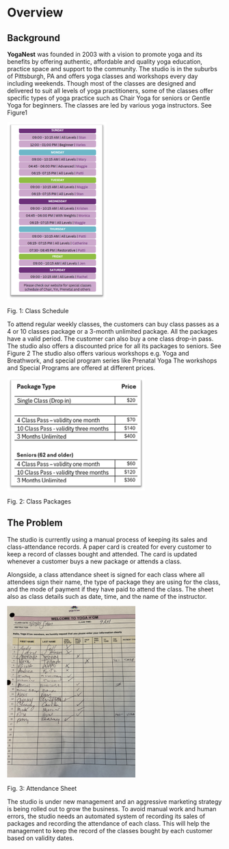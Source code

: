 # Overview

## Background

**YogaNest** was founded in 2003 with a vision to promote yoga and its benefits by offering authentic, affordable and quality yoga education, practice space and support to the community.
The studio is in the suburbs of Pittsburgh, PA and offers yoga classes and workshops every day including weekends. Though most of the classes are designed and delivered to suit all levels of yoga practitioners, some of the classes offer specific types of yoga practice such as Chair Yoga for seniors or Gentle Yoga for beginners. The classes are led by various yoga instructors.
See Figure1

![Class Schedule](ClassSchedule.png "Class Schedule")

Fig. 1: Class Schedule

To attend regular weekly classes, the customers can buy class passes as a 4 or 10 classes package or a 3-month unlimited package. All the packages have a valid period.
The customer can also buy a one class drop-in pass. The studio also offers a discounted price for all its packages to seniors. See Figure 2
The studio also offers various workshops e.g. Yoga and Breathwork, and special program series like Prenatal Yoga The workshops and Special Programs are offered at different prices.

![Class Packages](ClassPackage.png "Class Packages")

Fig. 2: Class Packages

## The Problem

The studio is currently using a manual process of keeping its sales and class-attendance records. A paper card is created for every customer to keep a record of classes bought and attended. The card is updated whenever a customer buys a new package or attends a class.

Alongside, a class attendance sheet is signed for each class where all attendees sign their name, the type of package they are using for the class, and the mode of payment if they have paid to attend the class. The sheet also as class details such as date, time, and the name of the instructor.

<img src="AttendanceSheet.jpg" alt="image" style="width:300px;height:auto;">

Fig. 3: Attendance Sheet

The studio is under new management and an aggressive marketing strategy is being rolled out to grow the business. To avoid manual work and human errors, the studio needs an automated system of recording its sales of packages and recording the attendance of each class. This will help the management to keep the record of the classes bought by each customer based on validity dates.
